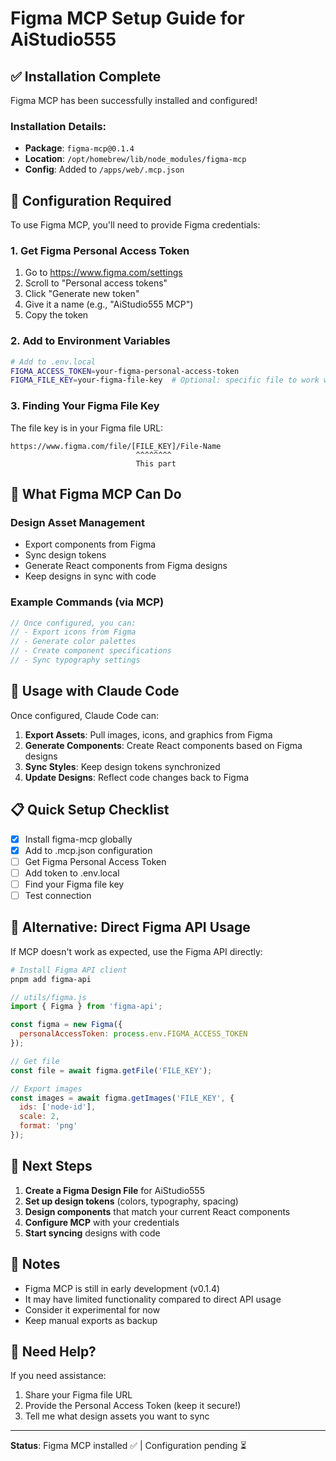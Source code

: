 # Figma MCP Setup Guide for AiStudio555

## ✅ Installation Complete

Figma MCP has been successfully installed and configured!

### Installation Details:
- **Package**: `figma-mcp@0.1.4`
- **Location**: `/opt/homebrew/lib/node_modules/figma-mcp`
- **Config**: Added to `/apps/web/.mcp.json`

## 🔐 Configuration Required

To use Figma MCP, you'll need to provide Figma credentials:

### 1. Get Figma Personal Access Token
1. Go to https://www.figma.com/settings
2. Scroll to "Personal access tokens"
3. Click "Generate new token"
4. Give it a name (e.g., "AiStudio555 MCP")
5. Copy the token

### 2. Add to Environment Variables
```bash
# Add to .env.local
FIGMA_ACCESS_TOKEN=your-figma-personal-access-token
FIGMA_FILE_KEY=your-figma-file-key  # Optional: specific file to work with
```

### 3. Finding Your Figma File Key
The file key is in your Figma file URL:
```
https://www.figma.com/file/[FILE_KEY]/File-Name
                            ^^^^^^^^
                            This part
```

## 🎨 What Figma MCP Can Do

### Design Asset Management
- Export components from Figma
- Sync design tokens
- Generate React components from Figma designs
- Keep designs in sync with code

### Example Commands (via MCP)
```javascript
// Once configured, you can:
// - Export icons from Figma
// - Generate color palettes
// - Create component specifications
// - Sync typography settings
```

## 🚀 Usage with Claude Code

Once configured, Claude Code can:
1. **Export Assets**: Pull images, icons, and graphics from Figma
2. **Generate Components**: Create React components based on Figma designs
3. **Sync Styles**: Keep design tokens synchronized
4. **Update Designs**: Reflect code changes back to Figma

## 📋 Quick Setup Checklist

- [x] Install figma-mcp globally
- [x] Add to .mcp.json configuration
- [ ] Get Figma Personal Access Token
- [ ] Add token to .env.local
- [ ] Find your Figma file key
- [ ] Test connection

## 🔄 Alternative: Direct Figma API Usage

If MCP doesn't work as expected, use the Figma API directly:

```bash
# Install Figma API client
pnpm add figma-api
```

```javascript
// utils/figma.js
import { Figma } from 'figma-api';

const figma = new Figma({
  personalAccessToken: process.env.FIGMA_ACCESS_TOKEN
});

// Get file
const file = await figma.getFile('FILE_KEY');

// Export images
const images = await figma.getImages('FILE_KEY', {
  ids: ['node-id'],
  scale: 2,
  format: 'png'
});
```

## 🎯 Next Steps

1. **Create a Figma Design File** for AiStudio555
2. **Set up design tokens** (colors, typography, spacing)
3. **Design components** that match your current React components
4. **Configure MCP** with your credentials
5. **Start syncing** designs with code

## 📝 Notes

- Figma MCP is still in early development (v0.1.4)
- It may have limited functionality compared to direct API usage
- Consider it experimental for now
- Keep manual exports as backup

## 🤝 Need Help?

If you need assistance:
1. Share your Figma file URL
2. Provide the Personal Access Token (keep it secure!)
3. Tell me what design assets you want to sync

---

**Status**: Figma MCP installed ✅ | Configuration pending ⏳